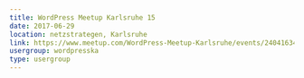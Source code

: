 ```yaml
---
title: WordPress Meetup Karlsruhe 15
date: 2017-06-29
location: netzstrategen, Karlsruhe
link: https://www.meetup.com/WordPress-Meetup-Karlsruhe/events/240416347/
usergroup: wordpresska
type: usergroup
---
```

